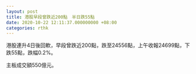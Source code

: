 ```yaml
---
layout: post
title: 港股早段曾跌近200點　半日跌55點
date: 2020-10-22 12:11:37.000000000 +08:00
categories: rthk
---
```


港股連升4日後回軟，早段曾跌近200點，跌至24556點，上午收報24699點，下跌55點，跌幅0.2%。

主板成交額550億元。

